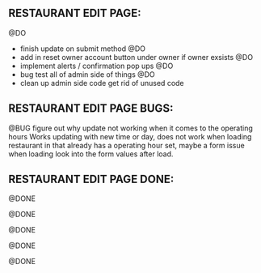 ## RESTAURANT EDIT PAGE:
@DO
- finish update on submit method
@DO
- add in reset owner account button under owner if owner exsists
@DO
- implement alerts / confirmation pop ups 
@DO
- bug test all of admin side of things 
@DO
- clean up admin side code get rid of unused code 

## RESTAURANT EDIT PAGE BUGS: 
@BUG
figure out why update not working when it comes to the operating hours Works updating with new time or day, does not work when loading restaurant in that already has a operating hour set, maybe a form issue when loading look into the form values after load. 



## RESTAURANT EDIT PAGE DONE: 
@DONE

@DONE

@DONE

@DONE

@DONE


